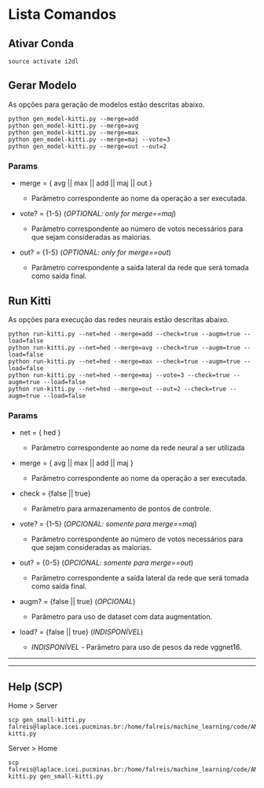 # Lista Comandos

## Ativar Conda
```
source activate i2dl
```

## Gerar Modelo
As opções para geração de modelos estão descritas abaixo.

```
python gen_model-kitti.py --merge=add
python gen_model-kitti.py --merge=avg
python gen_model-kitti.py --merge=max
python gen_model-kitti.py --merge=maj --vote=3
python gen_model-kitti.py --merge=out --out=2
```

### Params
* merge = { avg || max || add || maj || out }
  * Parâmetro correspondente ao nome da operação a ser executada.

* vote? = {1-5} (*OPTIONAL: only for merge==maj*)
  * Parâmetro correspondente ao número de votos necessários para que sejam consideradas as maiorias.

* out? = {1-5} (*OPTIONAL: only for merge==out*)
  * Parâmetro correspondente a saída lateral da rede que será tomada como saída final.

## Run Kitti
As opções para execução das redes neurais estão descritas abaixo.

```
python run-kitti.py --net=hed --merge=add --check=true --augm=true --load=false
python run-kitti.py --net=hed --merge=avg --check=true --augm=true --load=false
python run-kitti.py --net=hed --merge=max --check=true --augm=true --load=false
python run-kitti.py --net=hed --merge=maj --vote=3 --check=true --augm=true --load=false
python run-kitti.py --net=hed --merge=out --out=2 --check=true --augm=true --load=false
```

### Params
* net = { hed }
  * Parâmetro correspondente ao nome da rede neural a ser utilizada

* merge = { avg || max || add || maj }
  * Parâmetro correspondente ao nome da operação a ser executada.

* check = {false || true}
  * Parâmetro para armazenamento de pontos de controle.

* vote? = {1-5} (*OPCIONAL: somente para merge==maj*)
  * Parâmetro correspondente ao número de votos necessários para que sejam consideradas as maiorias.

* out? = {0-5} (*OPCIONAL: somente para merge==out*)
  * Parâmetro correspondente a saída lateral da rede que será tomada como saída final.

* augm? = {false || true}  (*OPCIONAL*)
  * Parâmetro para uso de dataset com data augmentation.

* load? = {false || true} (*INDISPONÍVEL*)
  * *INDISPONÍVEL* - Parâmetro para uso de pesos da rede vggnet16.

---
---
## Help (SCP)
Home > Server
```
scp gen_small-kitti.py falreis@laplace.icei.pucminas.br:/home/falreis/machine_learning/code/AMRP/gen_small-kitti.py
```

Server > Home
```
scp falreis@laplace.icei.pucminas.br:/home/falreis/machine_learning/code/AMRP/gen_small-kitti.py gen_small-kitti.py
```
